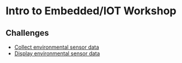 # Intro to Embedded/IOT Workshop

## Challenges

- [Collect environmental sensor data](/challenges/collect-env-sensor-data.md)
- [Display environmental sensor data](/challenges/display-env-sensor-data.md)
